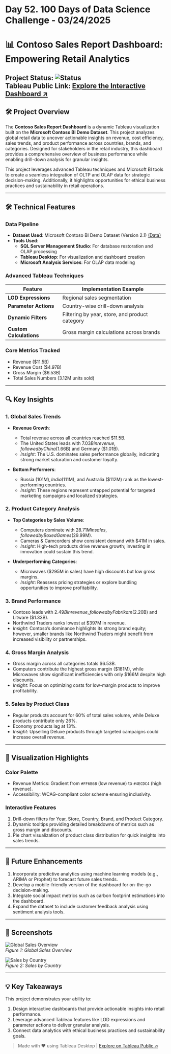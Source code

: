 # Day 52. 100 Days of Data Science Challenge - 03/24/2025

# 📊 Contoso Sales Report Dashboard: Empowering Retail Analytics  

**Project Status**: ![Status](https://img.shields.io/badge/Status-Completed-brightgreen)  
**Tableau Public Link**: [Explore the Interactive Dashboard ↗](https://public.tableau.com/app/profile/vatsalparikh/viz/ContosoBI-RetailDashboard/ContosoSalesReportoverview3)  
---

## 🛠️ Project Overview  

The **Contoso Sales Report Dashboard** is a dynamic Tableau visualization built on the **Microsoft Contoso BI Demo Dataset**. This project analyzes global retail data to uncover actionable insights on revenue, cost efficiency, sales trends, and product performance across countries, brands, and categories. Designed for stakeholders in the retail industry, this dashboard provides a comprehensive overview of business performance while enabling drill-down analysis for granular insights.

This project leverages advanced Tableau techniques and Microsoft BI tools to create a seamless integration of OLTP and OLAP data for strategic decision-making. Additionally, it highlights opportunities for ethical business practices and sustainability in retail operations.

---

## 🛠️ Technical Features  

### **Data Pipeline**
- **Dataset Used**: Microsoft Contoso BI Demo Dataset (Version 2.1) [(Data)](https://www.microsoft.com/en-us/download/details.aspx?id=18279)
- **Tools Used**:  
  - **SQL Server Management Studio**: For database restoration and OLAP processing  
  - **Tableau Desktop**: For visualization and dashboard creation  
  - **Microsoft Analysis Services**: For OLAP data modeling  

### **Advanced Tableau Techniques**
| Feature                  | Implementation Example                              |
|--------------------------|----------------------------------------------------|
| **LOD Expressions**      | Regional sales segmentation                        |
| **Parameter Actions**    | Country-wise drill-down analysis                   |
| **Dynamic Filters**      | Filtering by year, store, and product category     |
| **Custom Calculations**  | Gross margin calculations across brands            |

### **Core Metrics Tracked**
- Revenue ($11.5B)  
- Revenue Cost ($4.97B)  
- Gross Margin ($6.53B)  
- Total Sales Numbers (3.12M units sold)  

---

## 🔍 Key Insights  

### **1. Global Sales Trends**
- **Revenue Growth**:
  - Total revenue across all countries reached $11.5B.
  - The United States leads with $7.03B in revenue, followed by China ($1.66B) and Germany ($1.01B).  
  - *Insight*: The U.S. dominates sales performance globally, indicating strong market saturation and customer loyalty.

- **Bottom Performers**:
  - Russia ($101M), India ($111M), and Australia ($112M) rank as the lowest-performing countries.
  - *Insight*: These regions represent untapped potential for targeted marketing campaigns and localized strategies.

### **2. Product Category Analysis**
- **Top Categories by Sales Volume**:
  - Computers dominate with $28.71M in sales, followed by Boxed Games ($29.99M).  
  - Cameras & Camcorders show consistent demand with $41M in sales.
  - *Insight*: High-tech products drive revenue growth; investing in innovation could sustain this trend.

- **Underperforming Categories**:
  - Microwaves ($295M in sales) have high discounts but low gross margins.
  - *Insight*: Reassess pricing strategies or explore bundling opportunities to improve profitability.

### **3. Brand Performance**
- Contoso leads with $2.49B in revenue, followed by Fabrikam ($2.20B) and Litware ($1.33B).  
- Northwind Traders ranks lowest at $397M in revenue.
- *Insight*: Contoso’s dominance highlights its strong brand equity; however, smaller brands like Northwind Traders might benefit from increased visibility or partnerships.

### **4. Gross Margin Analysis**
- Gross margin across all categories totals $6.53B.
- Computers contribute the highest gross margin ($181M), while Microwaves show significant inefficiencies with only $166M despite high discounts.
- *Insight*: Focus on optimizing costs for low-margin products to improve profitability.

### **5. Sales by Product Class**
- Regular products account for 60% of total sales volume, while Deluxe products contribute only 26%.
- Economy products lag at 13%.
- *Insight*: Upselling Deluxe products through targeted campaigns could increase overall revenue.

---

## 🎨 Visualization Highlights  

### Color Palette
- Revenue Metrics: Gradient from `#FF6B6B` (low revenue) to `#4ECDC4` (high revenue).  
- Accessibility: WCAG-compliant color scheme ensuring inclusivity.

### Interactive Features
1. Drill-down filters for Year, Store, Country, Brand, and Product Category.
2. Dynamic tooltips providing detailed breakdowns of metrics such as gross margin and discounts.
3. Pie chart visualization of product class distribution for quick insights into sales trends.

---

## 🚀 Future Enhancements  

1. Incorporate predictive analytics using machine learning models (e.g., ARIMA or Prophet) to forecast future sales trends.
2. Develop a mobile-friendly version of the dashboard for on-the-go decision-making.
3. Integrate social impact metrics such as carbon footprint estimations into the dashboard.
4. Expand the dataset to include customer feedback analysis using sentiment analysis tools.

---

## 📸 Screenshots  

![Global Sales Overview](https://pplx-res.cloudinary.com/image/upload/v1742852933/user_uploads/mLpXJiEXtodhKvC/1.jpg)  
*Figure 1: Global Sales Overview*  

![Sales by Country](https://pplx-res.cloudinary.com/image/upload/v1742852933/user_uploads/iZZklSWQTyGTCBF/2.jpg)  
*Figure 2: Sales by Country*  

---

## 💡 Key Takeaways  

This project demonstrates your ability to:
1. Design interactive dashboards that provide actionable insights into retail performance.
2. Leverage advanced Tableau features like LOD expressions and parameter actions to deliver granular analysis.
3. Connect data analytics with ethical business practices and sustainability goals.

> Made with ❤️ using Tableau Desktop | [Explore on Tableau Public ↗](https://public.tableau.com/app/profile/vatsalparikh/viz/ContosoBI-RetailDashboard/ContosoSalesReportoverview3)

